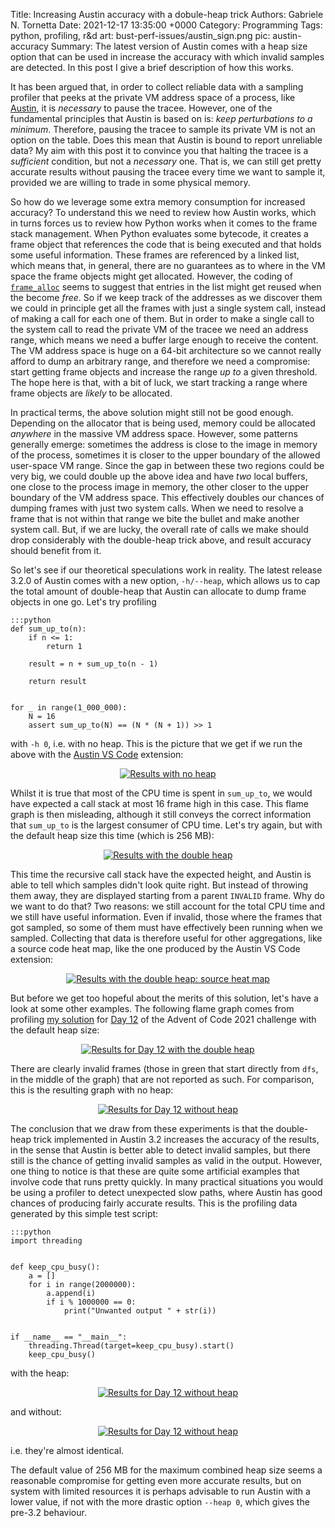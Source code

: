 Title:    Increasing Austin accuracy with a dobule-heap trick
Authors:  Gabriele N. Tornetta
Date:     2021-12-17 13:35:00 +0000
Category: Programming
Tags:     python, profiling, r&d
art:      bust-perf-issues/austin_sign.png
pic:      austin-accuracy
Summary:  The latest version of Austin comes with a heap size option that can be used in increase the accuracy with which invalid samples are detected. In this post I give a brief description of how this works.


It has been argued that, in order to collect reliable data with a sampling
profiler that peeks at the private VM address space of a process, like
[Austin][austin], it is _necessary_ to pause the tracee. However, one of the
fundamental principles that Austin is based on is: _keep perturbations to a
minimum_. Therefore, pausing the tracee to sample its private VM is not an
option on the table. Does this mean that Austin is bound to report unreliable
data? My aim with this post it to convince you that halting the tracee is a
_sufficient_ condition, but not a _necessary_ one. That is, we can still get
pretty accurate results without pausing the tracee every time we want to sample
it, provided we are willing to trade in some physical memory.

So how do we leverage some extra memory consumption for increased accuracy? To
understand this we need to review how Austin works, which in turns forces us to
review how Python works when it comes to the frame stack management. When Python
evaluates some bytecode, it creates a frame object that references the code that
is being executed and that holds some useful information. These frames are
referenced by a linked list, which means that, in general, there are no
guarantees as to where in the VM space the frame objects might get allocated.
However, the coding of [`frame_alloc`][frame_alloc] seems to suggest that
entries in the list might get reused when the become _free_. So if we keep track
of the addresses as we discover them we could in principle get all the frames
with just a single system call, instead of making a call for each one of them.
But in order to make a single call to the system call to read the private VM of
the tracee we need an address range, which means we need a buffer large enough
to receive the content. The VM address space is huge on a 64-bit architecture so
we cannot really afford to dump an arbitrary range, and therefore we need a
compromise: start getting frame objects and increase the range _up to_ a given
threshold. The hope here is that, with a bit of luck, we start tracking a range
where frame objects are _likely_ to be allocated.

In practical terms, the above solution might still not be good enough. Depending
on the allocator that is being used, memory could be allocated _anywhere_ in the
massive VM address space. However, some patterns generally emerge: sometimes the
address is close to the image in memory of the process, sometimes it is closer
to the upper boundary of the allowed user-space VM range. Since the gap in
between these two regions could be very big, we could double up the above idea
and have _two_ local buffers, one close to the process image in memory, the
other closer to the upper boundary of the VM address space. This effectively
doubles our chances of dumping frames with just two system calls. When we need
to resolve a frame that is not within that range we bite the bullet and make
another system call. But, if we are lucky, the overall rate of calls we make
should drop considerably with the double-heap trick above, and result accuracy
should benefit from it.

So let's see if our theoretical speculations work in reality. The latest release
3.2.0 of Austin comes with a new option, `-h/--heap`, which allows us to cap the
total amount of double-heap that Austin can allocate to dump frame objects in
one go. Let's try profiling

    :::python
    def sum_up_to(n):
        if n <= 1:
            return 1

        result = n + sum_up_to(n - 1)

        return result


    for _ in range(1_000_000):
        N = 16
        assert sum_up_to(N) == (N * (N + 1)) >> 1

with `-h 0`, i.e. with no heap. This is the picture that we get if we run the
above with the [Austin VS Code][vscode] extension:

<p align="center">
  <a href="{static}images/austin-accuracy/recursive-no-heap.png" target="_blank"><img
    src="{static}images/austin-accuracy/recursive-no-heap.png"
    alt="Results with no heap"
  /></a>
</p>

Whilst it is true that most of the CPU time is spent in `sum_up_to`, we would
have expected a call stack at most 16 frame high in this case. This flame graph
is then misleading, although it still conveys the correct information that
`sum_up_to` is the largest consumer of CPU time. Let's try again, but with the
default heap size this time (which is 256 MB):

<p align="center">
  <a href="{static}images/austin-accuracy/recursive-heap.png" target="_blank"><img
    src="{static}images/austin-accuracy/recursive-heap.png"
    alt="Results with the double heap"
  /></a>
</p>

This time the recursive call stack have the expected height, and Austin is able
to tell which samples didn't look quite right. But instead of throwing them
away,  they are displayed starting from a parent `INVALID` frame. Why do we want
to do that? Two reasons: we still account for the total CPU time and we still
have useful information. Even if invalid, those where the frames that got
sampled, so some of them must have effectively been running when we sampled.
Collecting that data is therefore useful for other aggregations, like a source
code heat map, like the one produced by the Austin VS Code extension:

<p align="center">
  <a href="{static}images/austin-accuracy/recursive-heap-heatmap.png" target="_blank"><img
    src="{static}images/austin-accuracy/recursive-heap-heatmap.png"
    alt="Results with the double heap: source heat map"
  /></a>
</p>

But before we get too hopeful about the merits of this solution, let's have a
look at some other examples. The following flame graph comes from profiling [my
solution][day12-mysol] for [Day 12][day12] of the Advent of Code 2021 challenge
with the default heap size:

<p align="center">
  <a href="{static}images/austin-accuracy/day12-heap.png" target="_blank"><img
    src="{static}images/austin-accuracy/day12-heap.png"
    alt="Results for Day 12 with the double heap"
  /></a>
</p>

There are clearly invalid frames (those in green that start directly from `dfs`,
in the middle of the graph) that are not reported as such. For comparison, this
is the resulting graph with no heap:

<p align="center">
  <a href="{static}images/austin-accuracy/day12-no-heap.png" target="_blank"><img
    src="{static}images/austin-accuracy/day12-no-heap.png"
    alt="Results for Day 12 without heap"
  /></a>
</p>

The conclusion that we draw from these experiments is that the double-heap trick
implemented in Austin 3.2 increases the accuracy of the results, in the sense
that Austin is better able to detect invalid samples, but there still is the
chance of getting invalid samples as valid in the output. However, one thing to
notice is that these are quite some artificial examples that involve code that
runs pretty quickly. In many practical situations you would be using a profiler
to detect unexpected slow paths, where Austin has good chances of producing
fairly accurate results. This is the profiling data generated by this simple
test script:

    :::python
    import threading


    def keep_cpu_busy():
        a = []
        for i in range(2000000):
            a.append(i)
            if i % 1000000 == 0:
                print("Unwanted output " + str(i))


    if __name__ == "__main__":
        threading.Thread(target=keep_cpu_busy).start()
        keep_cpu_busy()

with the heap:

<p align="center">
  <a href="{static}images/austin-accuracy/target34-heap.png" target="_blank"><img
    src="{static}images/austin-accuracy/target34-heap.png"
    alt="Results for Day 12 without heap"
  /></a>
</p>

and without:

<p align="center">
  <a href="{static}images/austin-accuracy/target34-no-heap.png" target="_blank"><img
    src="{static}images/austin-accuracy/target34-no-heap.png"
    alt="Results for Day 12 without heap"
  /></a>
</p>

i.e. they're almost identical.

The default value of 256 MB for the maximum combined heap size seems a
reasonable compromise for getting even more accurate results, but on system with
limited resources it is perhaps advisable to run Austin with a lower value, if
not with the more drastic option `--heap 0`, which gives the pre-3.2 behaviour.


[austin]: https://github.com/p403n1x87/austin
[day12]: https://adventofcode.com/2021/day/12
[day12-mysol]: https://github.com/P403n1x87/aoc/blob/c309c50503bded668745269e3dbc6273acc76d04/2021/12/code.py
[frame_alloc]: https://github.com/python/cpython/blob/87539cc716fab47cd4f501f2441c4ab8e80bce6f/Objects/frameobject.c#L778
[vscode]: https://marketplace.visualstudio.com/items?itemName=p403n1x87.austin-vscode

